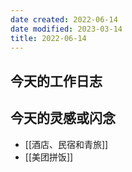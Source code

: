 ```yaml
---
date created: 2022-06-14
date modified: 2023-03-14
title: 2022-06-14
---
```


## 今天的工作日志

## 今天的灵感或闪念

- [[酒店、民宿和青旅]]
- [[美团拼饭]]
